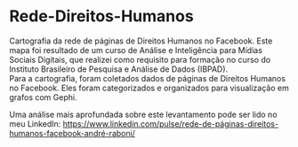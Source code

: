 # Rede-Direitos-Humanos
Cartografia da rede de páginas de Direitos Humanos no Facebook. Este mapa foi resultado de um curso 
de Análise e Inteligência para Mídias Sociais Digitais, que realizei como requisito 
para formação no curso do Instituto Brasileiro de Pesquisa e Análise de Dados (IBPAD).  
Para a cartografia, foram coletados dados de páginas de Direitos Humanos no Facebook. 
Eles foram categorizados e organizados para visualização em grafos com Gephi.

Uma análise mais aprofundada sobre este levantamento pode ser lido no meu LinkedIn: 
https://www.linkedin.com/pulse/rede-de-páginas-direitos-humanos-facebook-andré-raboni/ 
